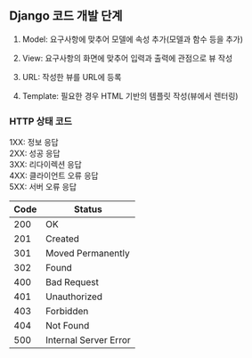 ## Django 코드 개발 단계

1. Model: 요구사항에 맞추어 모델에 속성 추가(모델과 함수 등을 추가)

2. View: 요구사항의 화면에 맞추어 입력과 출력에 관점으로 뷰 작성

3. URL: 작성한 뷰를 URL에 등록

4. Template: 필요한 경우 HTML 기반의 템플릿 작성(뷰에서 렌터링)

### HTTP 상태 코드
1XX: 정보 응답
<br/>
2XX: 성공 응답
<br/>
3XX: 리다이렉션 응답
<br/>
4XX: 클라이언트 오류 응답
<br/>
5XX: 서버 오류 응답
<br/>

| Code | Status                |
|------|-----------------------|
| 200  | OK                    |
| 201  | Created               |
| 301  | Moved Permanently     |
| 302  | Found                 | 
| 400  | Bad Request           |
| 401  | Unauthorized          |
| 403  | Forbidden             |   
| 404  | Not Found             |    
| 500  | Internal Server Error |
